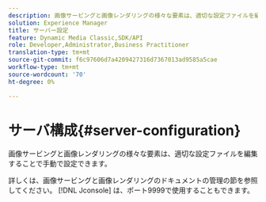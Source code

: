 ```yaml
---
description: 画像サービングと画像レンダリングの様々な要素は、適切な設定ファイルを編集することで手動で設定できます。
solution: Experience Manager
title: サーバー設定
feature: Dynamic Media Classic,SDK/API
role: Developer,Administrator,Business Practitioner
translation-type: tm+mt
source-git-commit: f6c97606d7a4209427316d7367013ad9585a5cae
workflow-type: tm+mt
source-wordcount: '70'
ht-degree: 0%

---
```



# サーバ構成{#server-configuration}

画像サービングと画像レンダリングの様々な要素は、適切な設定ファイルを編集することで手動で設定できます。

詳しくは、画像サービングと画像レンダリングのドキュメントの管理の節を参照してください。 [!DNL Jconsole] は、ポート9999で使用することもできます。
